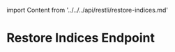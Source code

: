 import Content from '../../../api/restli/restore-indices.md'

# Restore Indices Endpoint

<Content />
